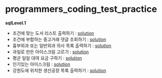 # programmers_coding_test_practice
**sqlLevel.1**
- 조건에 맞는 도서 리스트 출력하기 : [solution](https://github.com/dlrms6172/programmers_coding_test_practice/blob/master/src/programmers/sql/sqlLevel1/print_a_list_of_books_that_meet_the_conditions.sql)
- 조건에 부합하는 중고거래 댓글 조회하기 : [solution](https://github.com/dlrms6172/programmers_coding_test_practice/blob/master/src/programmers/sql/sqlLevel1/view_used_transaction_comments_that_meet_the_conditions.sql)
- 흉부외과 또는 일반외과 의사 목록 출력하기 : [solution](https://github.com/dlrms6172/programmers_coding_test_practice/blob/master/src/programmers/sql/sqlLevel1/print_a_list_of_thoracic_surgeons_or_general_surgeons.sql)
- 과일로 만든 아이스크림 고르기 : [solution](https://github.com/dlrms6172/programmers_coding_test_practice/blob/master/src/programmers/sql/sqlLevel1/choosing_ice_cream_made_from_fruit.sql)
- 평균 일일 대여 요금 구하기 : [solution](https://github.com/dlrms6172/programmers_coding_test_practice/blob/master/src/programmers/sql/sqlLevel1/find_the_average_daily_rental_rate.sql)
- 인기있는 아이스크림 : [solution](https://github.com/dlrms6172/programmers_coding_test_practice/blob/master/src/programmers/sql/sqlLevel1/popular_ice_cream.sql)
- 강원도에 위치한 생산공장 목록 출력하기 : [solution](https://github.com/dlrms6172/programmers_coding_test_practice/blob/master/src/programmers/sql/sqlLevel1/print_a_list_of_production_plants_located_in_Gangwon_do.sql)